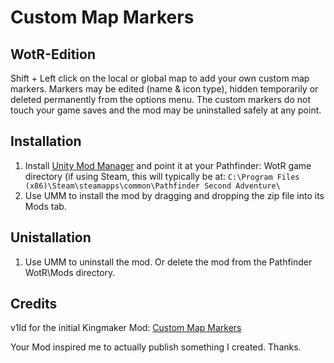 Custom Map Markers
===
WotR-Edition
----

Shift + Left click on the local or global map to add your own custom map markers.  Markers may be edited (name & icon type), hidden temporarily or deleted permanently from the options menu.  The custom markers do not touch your game saves and the mod may be uninstalled safely at any point.

Installation
----
1. Install [Unity Mod Manager](https://www.nexusmods.com/site/mods/21) and point it at your Pathfinder: WotR game directory (if using Steam, this will typically be at: `C:\Program Files (x86)\Steam\steamapps\common\Pathfinder Second Adventure\`
2. Use UMM to install the mod by dragging and dropping the zip file into its Mods tab.

Unistallation
----
1. Use UMM to uninstall the mod.  Or delete the mod from the Pathfinder WotR\Mods directory.

Credits
----
v1ld for the initial Kingmaker Mod: [Custom Map Markers](https://www.nexusmods.com/pathfinderkingmaker/mods/131)

Your Mod inspired me to actually publish something I created. Thanks.